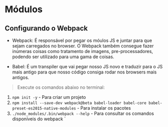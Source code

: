 # Módulos

## Configurando o Webpack

- Webpack: É responsável por pegar os móulos JS e juntar para que sejam carregados no browser. O Webpack também consegue fazer inúmeras coisas como tratamento de imagens, pre-processadores, podendo ser utilizado para uma gama de coisas.

- Babel: É um transpiler que vai pegar nosso JS novo e traduzir para o JS mais antigo para que nosso código consiga rodar nos browsers mais antigos.

>  Execute os comandos abaixo no terminal:

1. `npm init -y` - Para criar um projeto
2. `npm install --save-dev webpack@beta babel-loader babel-core babel-preset-es2015-native-modules` - Para instalar os pacotes
3. `./node_modules/.bin/webpack --help` - Para consultar os comandos disponíveis do webpack
`

